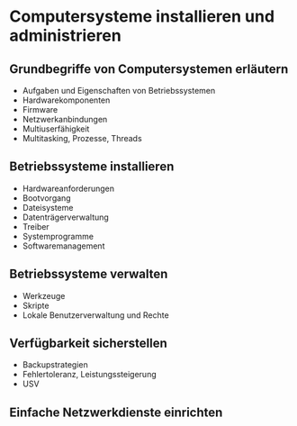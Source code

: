 # Computersysteme installieren und administrieren

## Grundbegriffe von Computersystemen erläutern
+ Aufgaben und Eigenschaften von Betriebssystemen
+ Hardwarekomponenten
+ Firmware
+ Netzwerkanbindungen
+ Multiuserfähigkeit
+ Multitasking, Prozesse, Threads

## Betriebssysteme installieren
+ Hardwareanforderungen
+ Bootvorgang
+ Dateisysteme
+ Datenträgerverwaltung
+ Treiber
+ Systemprogramme
+ Softwaremanagement

## Betriebssysteme verwalten
+ Werkzeuge
+ Skripte
+ Lokale Benutzerverwaltung und Rechte

## Verfügbarkeit sicherstellen
+ Backupstrategien
+ Fehlertoleranz, Leistungssteigerung
+ USV

## Einfache Netzwerkdienste einrichten